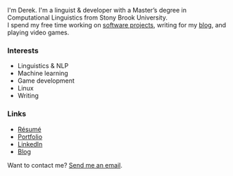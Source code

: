 I'm Derek. I'm a linguist & developer with a Master’s degree in Computational Linguistics from Stony Brook University.  
I spend my free time working on [software projects](https://www.derekandersen.net/projects), writing for my [blog](https://www.derekandersen.net/blog), and playing video games.

### Interests

- Linguistics & NLP
- Machine learning
- Game development
- Linux
- Writing

### Links

- [Résumé](https://dechrissen.github.io/assets/resume.pdf)
- [Portfolio](https://dechrissen.github.io/)
- [LinkedIn](https://www.linkedin.com/in/derekcandersen/)
- [Blog](https://www.derekandersen.net/blog)

Want to contact me? [Send me an email](mailto:mail@derekandersen.net).
